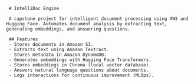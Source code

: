      # IntelliDoc Engine
     
     A capstone project for intelligent document processing using AWS and Hugging Face. Automates document analysis by extracting text, generating embeddings, and answering questions.

     ## Features
     - Stores documents in Amazon S3.
     - Extracts text using Amazon Textract.
     - Stores metadata in Amazon DynamoDB.
     - Generates embeddings with Hugging Face Transformers.
     - Stores embeddings in Chroma (local vector database).
     - Answers natural language questions about documents.
     - Logs interactions for continuous improvement (MLOps).
    